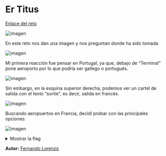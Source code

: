 # Er Titus

[Enlace del reto](https://ctf.theromanxpl0.it/challenges#Er%20Titus-13)


![imagen](https://github.com/user-attachments/assets/12518c9e-3088-4934-b325-2edbac4a1c34)

En este reto nos dan una imagen y nos preguntan donde ha sido tomada

![imagen](https://github.com/user-attachments/assets/96a1eff5-774b-4771-84d5-c8e1ac3f1e13)

Mi primera reacción fue pensar en Portugal, ya que, debajo de “Terminal” pone aeroporto por lo que podría ser gallego o portugués.

![imagen](https://github.com/user-attachments/assets/1e1ef739-0917-43e1-92fc-59c591568006)

Sin embargo, en la esquina superior derecha, podemos ver un cartel de salida con el texto “sortie”, es decir, salida en francés.

![imagen](https://github.com/user-attachments/assets/381eb3c5-a4bc-4e52-b2bc-4ff581ab0572)

Buscando aeropuertos en Francia, decidí probar con las principales opciones

![imagen](https://github.com/user-attachments/assets/ec657457-f438-4b06-899b-4c2905fef054)

<details>
  <summary>Mostrar la flag</summary>
TRX{lyon_saint_exupery_airport}
</details>

**Autor:** [Fernando Lorenzo](https://github.com/Fernandolv123)

